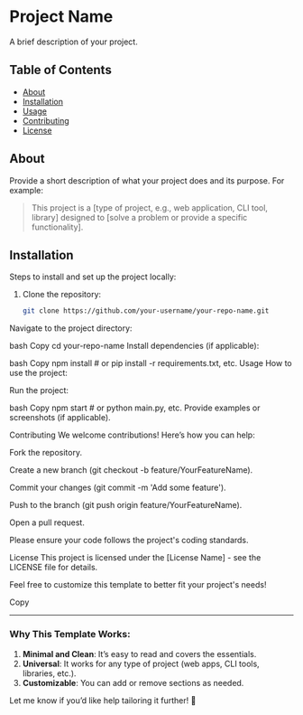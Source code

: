 # Project Name     
 
A brief description of your project. 

## Table of Contents

- [About](#about)
- [Installation](#installation)
- [Usage](#usage)
- [Contributing](#contributing)
- [License](#license)

## About

Provide a short description of what your project does and its purpose. For example:

> This project is a [type of project, e.g., web application, CLI tool, library] designed to [solve a problem or provide a specific functionality].

## Installation

Steps to install and set up the project locally:

1. Clone the repository:
   ```bash
   git clone https://github.com/your-username/your-repo-name.git
Navigate to the project directory:

bash
Copy
cd your-repo-name
Install dependencies (if applicable):

bash
Copy
npm install  # or pip install -r requirements.txt, etc.
Usage
How to use the project:

Run the project:

bash
Copy
npm start  # or python main.py, etc.
Provide examples or screenshots (if applicable).

Contributing
We welcome contributions! Here’s how you can help:

Fork the repository.

Create a new branch (git checkout -b feature/YourFeatureName).

Commit your changes (git commit -m 'Add some feature').

Push to the branch (git push origin feature/YourFeatureName).

Open a pull request.

Please ensure your code follows the project's coding standards.

License
This project is licensed under the [License Name] - see the LICENSE file for details.

Feel free to customize this template to better fit your project's needs!

Copy

---

### **Why This Template Works**:
1. **Minimal and Clean**: It’s easy to read and covers the essentials.
2. **Universal**: It works for any type of project (web apps, CLI tools, libraries, etc.).
3. **Customizable**: You can add or remove sections as needed.

Let me know if you’d like help tailoring it further! 🚀

